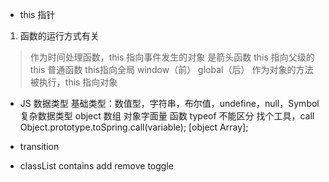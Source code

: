 - this
指针
1. 函数的运行方式有关
> 作为时间处理函数，this 指向事件发生的对象
> 是箭头函数 this 指向父级的this
> 普通函数 this指向全局 window（前） global（后）
> 作为对象的方法被执行，this 指向对象

- JS 数据类型
基础类型：数值型，字符串，布尔值，undefine，null，Symbol
复杂数据类型
object
数组 对象字面量 函数 
typeof 不能区分
找个工具，call
Object.prototype.toSpring.call(variable);
[object Array];

- transition

- classList
contains add remove toggle